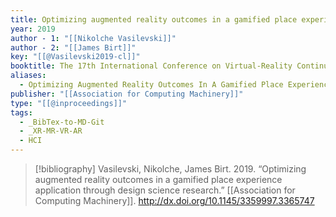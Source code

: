 ```yaml
---
title: Optimizing augmented reality outcomes in a gamified place experience application through design science research
year: 2019
author - 1: "[[Nikolche Vasilevski]]"
author - 2: "[[James Birt]]"
key: "[[@Vasilevski2019-cl]]"
booktitle: The 17th International Conference on Virtual-Reality Continuum and its Applications in Industry
aliases:
  - Optimizing Augmented Reality Outcomes In A Gamified Place Experience Application Through Design Science Research
publisher: "[[Association for Computing Machinery]]"
type: "[[@inproceedings]]"
tags:
  - _BibTex-to-MD-Git
  - _XR-MR-VR-AR
  - HCI
---
```


> [!bibliography]
> Vasilevski, Nikolche, James Birt. 2019. “Optimizing augmented reality outcomes in a gamified place experience application through design science research.” [[Association for Computing Machinery]]. http://dx.doi.org/10.1145/3359997.3365747